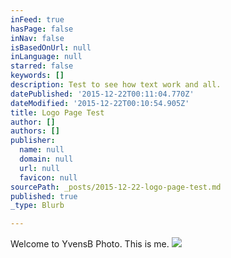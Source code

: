 ```yaml
---
inFeed: true
hasPage: false
inNav: false
isBasedOnUrl: null
inLanguage: null
starred: false
keywords: []
description: Test to see how text work and all.
datePublished: '2015-12-22T00:11:04.770Z'
dateModified: '2015-12-22T00:10:54.905Z'
title: Logo Page Test
author: []
authors: []
publisher:
  name: null
  domain: null
  url: null
  favicon: null
sourcePath: _posts/2015-12-22-logo-page-test.md
published: true
_type: Blurb

---
```

Welcome to YvensB Photo. This is me.
![](https://the-grid-user-content.s3-us-west-2.amazonaws.com/c585001a-11f3-448f-a587-38a64a81fbf9.png)